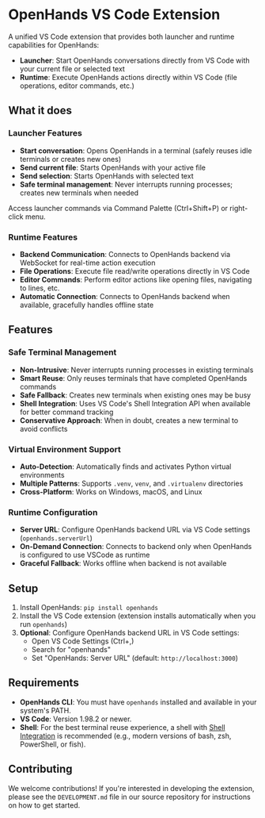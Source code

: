 # OpenHands VS Code Extension

A unified VS Code extension that provides both launcher and runtime capabilities for OpenHands:
- **Launcher**: Start OpenHands conversations directly from VS Code with your current file or selected text
- **Runtime**: Execute OpenHands actions directly within VS Code (file operations, editor commands, etc.)

## What it does

### Launcher Features
- **Start conversation**: Opens OpenHands in a terminal (safely reuses idle terminals or creates new ones)
- **Send current file**: Starts OpenHands with your active file
- **Send selection**: Starts OpenHands with selected text
- **Safe terminal management**: Never interrupts running processes; creates new terminals when needed

Access launcher commands via Command Palette (Ctrl+Shift+P) or right-click menu.

### Runtime Features
- **Backend Communication**: Connects to OpenHands backend via WebSocket for real-time action execution
- **File Operations**: Execute file read/write operations directly in VS Code
- **Editor Commands**: Perform editor actions like opening files, navigating to lines, etc.
- **Automatic Connection**: Connects to OpenHands backend when available, gracefully handles offline state

## Features

### Safe Terminal Management
- **Non-Intrusive**: Never interrupts running processes in existing terminals
- **Smart Reuse**: Only reuses terminals that have completed OpenHands commands
- **Safe Fallback**: Creates new terminals when existing ones may be busy
- **Shell Integration**: Uses VS Code's Shell Integration API when available for better command tracking
- **Conservative Approach**: When in doubt, creates a new terminal to avoid conflicts

### Virtual Environment Support
- **Auto-Detection**: Automatically finds and activates Python virtual environments
- **Multiple Patterns**: Supports `.venv`, `venv`, and `.virtualenv` directories
- **Cross-Platform**: Works on Windows, macOS, and Linux

### Runtime Configuration
- **Server URL**: Configure OpenHands backend URL via VS Code settings (`openhands.serverUrl`)
- **On-Demand Connection**: Connects to backend only when OpenHands is configured to use VSCode as runtime
- **Graceful Fallback**: Works offline when backend is not available

## Setup

1. Install OpenHands: `pip install openhands`
2. Install the VS Code extension (extension installs automatically when you run `openhands`)
3. **Optional**: Configure OpenHands backend URL in VS Code settings:
   - Open VS Code Settings (Ctrl+,)
   - Search for "openhands"
   - Set "OpenHands: Server URL" (default: `http://localhost:3000`)

## Requirements

- **OpenHands CLI**: You must have `openhands` installed and available in your system's PATH.
- **VS Code**: Version 1.98.2 or newer.
- **Shell**: For the best terminal reuse experience, a shell with [Shell Integration](https://code.visualstudio.com/docs/terminal/shell-integration) is recommended (e.g., modern versions of bash, zsh, PowerShell, or fish).

## Contributing

We welcome contributions! If you're interested in developing the extension, please see the `DEVELOPMENT.md` file in our source repository for instructions on how to get started.
